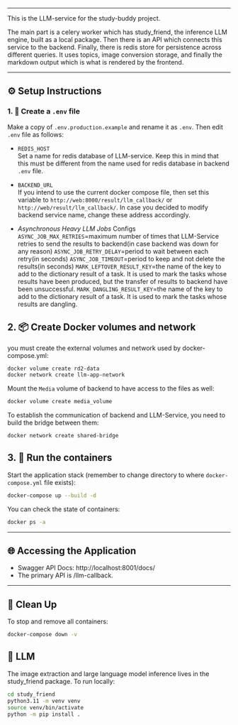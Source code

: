 
---

This is the LLM-service for the study-buddy project.

The main part is a celery worker which has study_friend, the inference LLM engine, built as a local package. Then there is an API which connects this service to the backend. Finally, there is redis store for persistence across different queries. It uses topics, image conversion storage, and finally the markdown output which is what is rendered by the frontend.

---

## ⚙️ Setup Instructions

### 1. 🔐 Create a `.env` file

Make a copy of `.env.production.example` and rename it as `.env`. Then edit `.env` file as follows:

- `REDIS_HOST`  
  Set a name for redis database of LLM-service. Keep this in mind that this must be different from the name used for redis database in backend `.env` file.

- `BACKEND_URL`  
  If you intend to use the current docker compose file, then set this variable to `http://web:8000/result/llm_callback/` or `http://web/result/llm_callback/`. In case you decided to modify backend service name, change these address accordingly.

- _Asynchronous Heavy LLM Jobs_ Configs  
  `ASYNC_JOB_MAX_RETRIES`=maximum number of times that LLM-Service retries to send the results to backend(in case backend was down for any reason)
  `ASYNC_JOB_RETRY_DELAY`=period to wait between each retry(in seconds)
  `ASYNC_JOB_TIMEOUT`=period to keep and not delete the results(in seconds)
  `MARK_LEFTOVER_RESULT_KEY`=the name of the key to add to the dictionary result of a task. It is used to mark the tasks whose results have been produced, but the transfer of results to backend have been unsuccessful.
  `MARK_DANGLING_RESULT_KEY`=the name of the key to add to the dictionary result of a task. It is used to mark the tasks whose results are dangling.

## 2. 📦 Create Docker volumes and network

you must create the external volumes and network used by docker-compose.yml:

```bash
docker volume create rd2-data
docker network create llm-app-network
```

Mount the `Media` volume of backend to have access to the files as well:

```bash
docker volume create media_volume
```

To establish the communication of backend and LLM-Service, you need to build the bridge between them:

```bash
docker network create shared-bridge
```

## 3. 🚀 Run the containers

Start the application stack (remember to change directory to where `docker-compose.yml` file exists):

```bash
docker-compose up --build -d
```

You can check the state of containers:

```bash
docker ps -a
```

---

## 🌐 Accessing the Application

- Swagger API Docs: http://localhost:8001/docs/
- The primary API is /llm-callback.

---

## 🧹 Clean Up

To stop and remove all containers:

```bash
docker-compose down -v
```

## 🧠 LLM 
The image extraction and large language model inference lives in the study_friend package. To run locally:

```bash
cd study_friend
python3.11 -m venv venv
source venv/bin/activate
python -m pip install . 
```